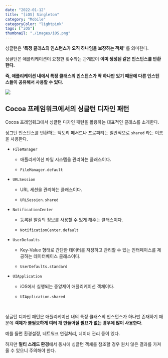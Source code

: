 ```yaml
---
date: "2022-01-12"
title: "[iOS] Singleton"
category: "Mobile"
categoryColor: "lightpink"
tags: ["iOS"]
thumbnail: "./images/iOS.png"
---
```


싱글턴은 **'특정 클래스의 인스턴스가 오직 하나임을 보장하는 객체'** 를 의미한다.

싱글턴은 애플리케이션이 요청한 횟수와는 관계없이 **이미 생성된 같은 인스턴스를 반환한다.**

**즉, 애플리케이션 내에서 특정 클래스의 인스턴스가 딱 하나만 있기 때문에 다른 인스턴스들이 공유해서 사용할 수 있다.**

<div>
  <img src="https://cphinf.pstatic.net/mooc/20171230_233/1514576463497K9Uh6_PNG/74_0.png">
</div>

## Cocoa 프레임워크에서의 싱글턴 디자인 패턴

Cocoa 프레임워크에서 싱글턴 디자인 패턴을 활용하는 대표적인 클래스를 소개한다.

싱그턴 인스턴스를 반환하는 팩토리 메서드나 프로퍼티는 일반적으로 `shared` 라는 이름을 사용한다.

- `FileManager`

  - 애플리케이션 파일 시스템을 관리하는 클래스이다.

  - `FileManager.default`

- `URLSession`

  - URL 세션을 관리하는 클래스이다.

  - `URLSession.shared`

- `NotificationCenter`

  - 등록된 알림의 정보를 사용할 수 있게 해주는 클래스이다.

  - `NotificationCenter.default`

- `UserDefaults`

  - Key-Value 형태로 간단한 데이터를 저장하고 관리할 수 있는 인터페이스를 제공하는 데이터베이스 클래스이다.

  - `UserDefaults.standard`

- `UIApplication`

  - iOS에서 실행되는 중앙제어 애플리케이션 객체이다.

  - `UIApplication.shared`

<br />

싱글턴 디자인 패턴은 애플리케이션 내의 특정 클래스의 인스턴스가 하나만 존재하기 때문에 **객체가 불필요하게 여러 개 만들어질 필요가 없는 경우에 많이 사용한다.**

예를 들면 환경설정, 네트워크 연결처리, 데이터 관리 등이 있다. 

하지만 **멀티 스레드 환경**에서 동시에 싱글턴 객체를 참조할 경우 원치 않은 결과를 가져올 수 있으니 주의해야 한다.